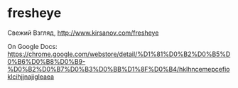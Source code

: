 # fresheye
Свежий Взгляд, http://www.kirsanov.com/fresheye

On Google Docs: https://chrome.google.com/webstore/detail/%D1%81%D0%B2%D0%B5%D0%B6%D0%B8%D0%B9-%D0%B2%D0%B7%D0%B3%D0%BB%D1%8F%D0%B4/hklhncemepcefioklcihjjnajigleaea
